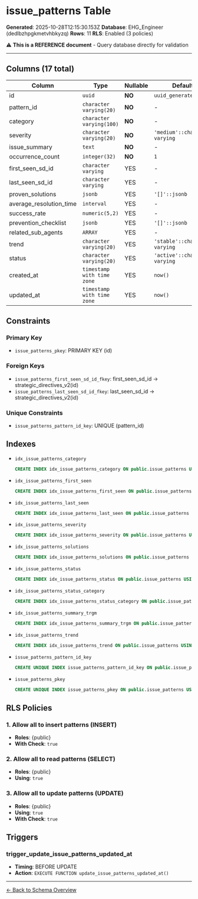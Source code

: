 # issue_patterns Table

**Generated**: 2025-10-28T12:15:30.153Z
**Database**: EHG_Engineer (dedlbzhpgkmetvhbkyzq)
**Rows**: 11
**RLS**: Enabled (3 policies)

⚠️ **This is a REFERENCE document** - Query database directly for validation

---

## Columns (17 total)

| Column | Type | Nullable | Default | Description |
|--------|------|----------|---------|-------------|
| id | `uuid` | **NO** | `uuid_generate_v4()` | - |
| pattern_id | `character varying(20)` | **NO** | - | - |
| category | `character varying(100)` | **NO** | - | - |
| severity | `character varying(20)` | **NO** | `'medium'::character varying` | - |
| issue_summary | `text` | **NO** | - | - |
| occurrence_count | `integer(32)` | **NO** | `1` | - |
| first_seen_sd_id | `character varying` | YES | - | - |
| last_seen_sd_id | `character varying` | YES | - | - |
| proven_solutions | `jsonb` | YES | `'[]'::jsonb` | - |
| average_resolution_time | `interval` | YES | - | - |
| success_rate | `numeric(5,2)` | YES | - | - |
| prevention_checklist | `jsonb` | YES | `'[]'::jsonb` | - |
| related_sub_agents | `ARRAY` | YES | - | - |
| trend | `character varying(20)` | YES | `'stable'::character varying` | - |
| status | `character varying(20)` | YES | `'active'::character varying` | - |
| created_at | `timestamp with time zone` | YES | `now()` | - |
| updated_at | `timestamp with time zone` | YES | `now()` | - |

## Constraints

### Primary Key
- `issue_patterns_pkey`: PRIMARY KEY (id)

### Foreign Keys
- `issue_patterns_first_seen_sd_id_fkey`: first_seen_sd_id → strategic_directives_v2(id)
- `issue_patterns_last_seen_sd_id_fkey`: last_seen_sd_id → strategic_directives_v2(id)

### Unique Constraints
- `issue_patterns_pattern_id_key`: UNIQUE (pattern_id)

## Indexes

- `idx_issue_patterns_category`
  ```sql
  CREATE INDEX idx_issue_patterns_category ON public.issue_patterns USING btree (category)
  ```
- `idx_issue_patterns_first_seen`
  ```sql
  CREATE INDEX idx_issue_patterns_first_seen ON public.issue_patterns USING btree (first_seen_sd_id)
  ```
- `idx_issue_patterns_last_seen`
  ```sql
  CREATE INDEX idx_issue_patterns_last_seen ON public.issue_patterns USING btree (last_seen_sd_id)
  ```
- `idx_issue_patterns_severity`
  ```sql
  CREATE INDEX idx_issue_patterns_severity ON public.issue_patterns USING btree (severity)
  ```
- `idx_issue_patterns_solutions`
  ```sql
  CREATE INDEX idx_issue_patterns_solutions ON public.issue_patterns USING gin (proven_solutions)
  ```
- `idx_issue_patterns_status`
  ```sql
  CREATE INDEX idx_issue_patterns_status ON public.issue_patterns USING btree (status)
  ```
- `idx_issue_patterns_status_category`
  ```sql
  CREATE INDEX idx_issue_patterns_status_category ON public.issue_patterns USING btree (status, category)
  ```
- `idx_issue_patterns_summary_trgm`
  ```sql
  CREATE INDEX idx_issue_patterns_summary_trgm ON public.issue_patterns USING gin (issue_summary gin_trgm_ops)
  ```
- `idx_issue_patterns_trend`
  ```sql
  CREATE INDEX idx_issue_patterns_trend ON public.issue_patterns USING btree (trend)
  ```
- `issue_patterns_pattern_id_key`
  ```sql
  CREATE UNIQUE INDEX issue_patterns_pattern_id_key ON public.issue_patterns USING btree (pattern_id)
  ```
- `issue_patterns_pkey`
  ```sql
  CREATE UNIQUE INDEX issue_patterns_pkey ON public.issue_patterns USING btree (id)
  ```

## RLS Policies

### 1. Allow all to insert patterns (INSERT)

- **Roles**: {public}
- **With Check**: `true`

### 2. Allow all to read patterns (SELECT)

- **Roles**: {public}
- **Using**: `true`

### 3. Allow all to update patterns (UPDATE)

- **Roles**: {public}
- **Using**: `true`
- **With Check**: `true`

## Triggers

### trigger_update_issue_patterns_updated_at

- **Timing**: BEFORE UPDATE
- **Action**: `EXECUTE FUNCTION update_issue_patterns_updated_at()`

---

[← Back to Schema Overview](../database-schema-overview.md)
